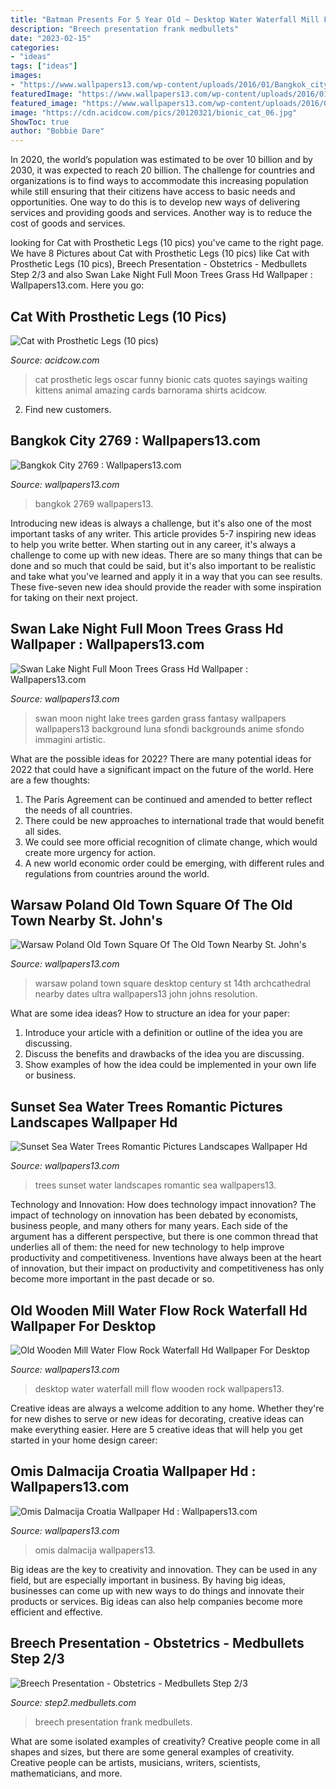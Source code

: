 ```yaml
---
title: "Batman Presents For 5 Year Old ~ Desktop Water Waterfall Mill Flow Wooden Rock Wallpapers13"
description: "Breech presentation frank medbullets"
date: "2023-02-15"
categories:
- "ideas"
tags: ["ideas"]
images:
- "https://www.wallpapers13.com/wp-content/uploads/2016/01/Bangkok_city-2769-1280x960.jpg"
featuredImage: "https://www.wallpapers13.com/wp-content/uploads/2016/01/Bangkok_city-2769-1280x960.jpg"
featured_image: "https://www.wallpapers13.com/wp-content/uploads/2016/02/Swan-Lake-night-full-moon-trees-grass-Hd-wallpaper-1920x1440.jpg"
image: "https://cdn.acidcow.com/pics/20120321/bionic_cat_06.jpg"
ShowToc: true
author: "Bobbie Dare"
---
```



In 2020, the world’s population was estimated to be over 10 billion and by 2030, it was expected to reach 20 billion. The challenge for countries and organizations is to find ways to accommodate this increasing population while still ensuring that their citizens have access to basic needs and opportunities. One way to do this is to develop new ways of delivering services and providing goods and services. Another way is to reduce the cost of goods and services.

	

		
looking for Cat with Prosthetic Legs (10 pics) you've came to the right page. We have 8 Pictures about Cat with Prosthetic Legs (10 pics) like Cat with Prosthetic Legs (10 pics), Breech Presentation - Obstetrics - Medbullets Step 2/3 and also Swan Lake Night Full Moon Trees Grass Hd Wallpaper : Wallpapers13.com. Here you go:
		
    
## Cat With Prosthetic Legs (10 Pics)

<img loading=lazy src="https://cdn.acidcow.com/pics/20120321/bionic_cat_06.jpg" onerror="this.onerror=null;this.src='https://tse3.mm.bing.net/th?id=OIP.Eq81TKEhL0hXLdALs3H0CgHaKv&amp;pid=15.1';" alt="Cat with Prosthetic Legs (10 pics)">

_Source: acidcow.com_

>cat prosthetic legs oscar funny bionic cats quotes sayings waiting kittens animal amazing cards barnorama shirts acidcow. 

	

2. Find new customers.

    
## Bangkok City 2769 : Wallpapers13.com

<img loading=lazy src="https://www.wallpapers13.com/wp-content/uploads/2016/01/Bangkok_city-2769-1280x960.jpg" onerror="this.onerror=null;this.src='https://tse1.mm.bing.net/th?id=OIP.Qum1gwc6HMZfr2BU2HA_xwHaFj&amp;pid=15.1';" alt="Bangkok City 2769 : Wallpapers13.com">

_Source: wallpapers13.com_

>bangkok 2769 wallpapers13. 

	

Introducing new ideas is always a challenge, but it's also one of the most important tasks of any writer. This article provides 5-7 inspiring new ideas to help you write better.
When starting out in any career, it's always a challenge to come up with new ideas. There are so many things that can be done and so much that could be said, but it's also important to be realistic and take what you've learned and apply it in a way that you can see results. These five-seven new idea should provide the reader with some inspiration for taking on their next project.

    
## Swan Lake Night Full Moon Trees Grass Hd Wallpaper : Wallpapers13.com

<img loading=lazy src="https://www.wallpapers13.com/wp-content/uploads/2016/02/Swan-Lake-night-full-moon-trees-grass-Hd-wallpaper-1920x1440.jpg" onerror="this.onerror=null;this.src='https://tse1.mm.bing.net/th?id=OIP.OhD1zujva1xL3HCSHlcWUQHaFj&amp;pid=15.1';" alt="Swan Lake Night Full Moon Trees Grass Hd Wallpaper : Wallpapers13.com">

_Source: wallpapers13.com_

>swan moon night lake trees garden grass fantasy wallpapers wallpapers13 background luna sfondi backgrounds anime sfondo immagini artistic. 

	

What are the possible ideas for 2022?
There are many potential ideas for 2022 that could have a significant impact on the future of the world. Here are a few thoughts: 
1. The Paris Agreement can be continued and amended to better reflect the needs of all countries. 
2. There could be new approaches to international trade that would benefit all sides. 
3. We could see more official recognition of climate change, which would create more urgency for action. 
4. A new world economic order could be emerging, with different rules and regulations from countries around the world. 

    
## Warsaw Poland Old Town Square Of The Old Town Nearby St. John&#039;s

<img loading=lazy src="https://www.wallpapers13.com/wp-content/uploads/2018/10/Warsaw-Poland-Old-Town-Square-of-the-Old-Town-Nearby-St.-Johns-Archcathedral-dates-back-to-the-14th-century-Ultra-HD-Wallpaper-for-Desktop-3840x2400-1920x1080.jpg" onerror="this.onerror=null;this.src='https://tse4.mm.bing.net/th?id=OIP.5SVC-X6PnEf0K9ZWwrLrbQHaEK&amp;pid=15.1';" alt="Warsaw Poland Old Town Square Of The Old Town Nearby St. John&#039;s">

_Source: wallpapers13.com_

>warsaw poland town square desktop century st 14th archcathedral nearby dates ultra wallpapers13 john johns resolution. 

	

What are some idea ideas?
How to structure an idea for your paper:
1) Introduce your article with a definition or outline of the idea you are discussing.
2) Discuss the benefits and drawbacks of the idea you are discussing.
3) Show examples of how the idea could be implemented in your own life or business.

    
## Sunset Sea Water Trees Romantic Pictures Landscapes Wallpaper Hd

<img loading=lazy src="https://www.wallpapers13.com/wp-content/uploads/2020/06/Sunset-Sea-Water-Trees-Romantic-Pictures-Landscapes-Wallpaper-Hd-1600x1200.jpg" onerror="this.onerror=null;this.src='https://tse4.mm.bing.net/th?id=OIP.XkJr3CSpTi8zJefRnSU6QwHaFj&amp;pid=15.1';" alt="Sunset Sea Water Trees Romantic Pictures Landscapes Wallpaper Hd">

_Source: wallpapers13.com_

>trees sunset water landscapes romantic sea wallpapers13. 

	

Technology and Innovation: How does technology impact innovation?
The impact of technology on innovation has been debated by economists, business people, and many others for many years. Each side of the argument has a different perspective, but there is one common thread that underlies all of them: the need for new technology to help improve productivity and competitiveness. Inventions have always been at the heart of innovation, but their impact on productivity and competitiveness has only become more important in the past decade or so.

    
## Old Wooden Mill Water Flow Rock Waterfall Hd Wallpaper For Desktop

<img loading=lazy src="https://www.wallpapers13.com/wp-content/uploads/2016/06/Old-wooden-mill-water-flow-rock-waterfall-HD-Wallpaper-for-Desktop-1920x1440.jpg" onerror="this.onerror=null;this.src='https://tse1.mm.bing.net/th?id=OIP.4PbLkpk7RQb9gmGzkwDIngHaFj&amp;pid=15.1';" alt="Old Wooden Mill Water Flow Rock Waterfall Hd Wallpaper For Desktop">

_Source: wallpapers13.com_

>desktop water waterfall mill flow wooden rock wallpapers13. 

	

Creative ideas are always a welcome addition to any home. Whether they're for new dishes to serve or new ideas for decorating, creative ideas can make everything easier. Here are 5 creative ideas that will help you get started in your home design career: 

    
## Omis Dalmacija Croatia Wallpaper Hd : Wallpapers13.com

<img loading=lazy src="https://www.wallpapers13.com/wp-content/uploads/2016/02/Omis_-dalmacija_Croatia-wallpaper-Hd.jpg" onerror="this.onerror=null;this.src='https://tse4.mm.bing.net/th?id=OIP.rc_drOfD1hGaIRPAG2gW8wHaEK&amp;pid=15.1';" alt="Omis Dalmacija Croatia Wallpaper Hd : Wallpapers13.com">

_Source: wallpapers13.com_

>omis dalmacija wallpapers13. 

	

Big ideas are the key to creativity and innovation. They can be used in any field, but are especially important in business. By having big ideas, businesses can come up with new ways to do things and innovate their products or services. Big ideas can also help companies become more efficient and effective.

    
## Breech Presentation - Obstetrics - Medbullets Step 2/3

<img loading=lazy src="https://upload.medbullets.com/topic/120379/images/frank.jpg" onerror="this.onerror=null;this.src='https://tse1.mm.bing.net/th?id=OIP.M5n_XXbStxbnDTHTnlhL_AAAAA&amp;pid=15.1';" alt="Breech Presentation - Obstetrics - Medbullets Step 2/3">

_Source: step2.medbullets.com_

>breech presentation frank medbullets. 

	

What are some isolated examples of creativity?
Creative people come in all shapes and sizes, but there are some general examples of creativity. Creative people can be artists, musicians, writers, scientists, mathematicians, and more.

